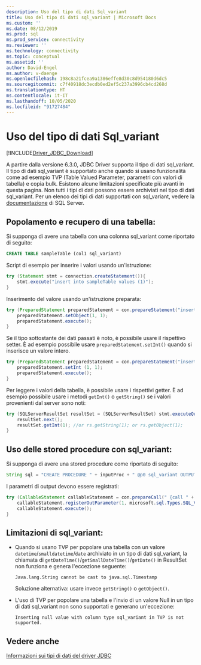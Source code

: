 ```yaml
---
description: Uso del tipo di dati Sql_variant
title: Uso del tipo di dati sql_variant | Microsoft Docs
ms.custom: ''
ms.date: 08/12/2019
ms.prod: sql
ms.prod_service: connectivity
ms.reviewer: ''
ms.technology: connectivity
ms.topic: conceptual
ms.assetid: ''
author: David-Engel
ms.author: v-daenge
ms.openlocfilehash: 198c8a21fcea9a1386effe8d30c8d954180d6dc5
ms.sourcegitcommit: c7f40918dc3ecdb0ed2ef5c237a3996cb4cd268d
ms.translationtype: HT
ms.contentlocale: it-IT
ms.lasthandoff: 10/05/2020
ms.locfileid: "91727484"
---
```

# <a name="using-sql_variant-data-type"></a>Uso del tipo di dati Sql_variant

[!INCLUDE[Driver_JDBC_Download](../../includes/driver_jdbc_download.md)]

A partire dalla versione 6.3.0, JDBC Driver supporta il tipo di dati sql_variant. Il tipo di dati sql_variant è supportato anche quando si usano funzionalità come ad esempio TVP (Table Valued Parameter, parametri con valori di tabella) e copia bulk. Esistono alcune limitazioni specificate più avanti in questa pagina. Non tutti i tipi di dati possono essere archiviati nel tipo di dati sql_variant. Per un elenco dei tipi di dati supportati con sql_variant, vedere la [documentazione](../../t-sql/data-types/sql-variant-transact-sql.md) di SQL Server.

##  <a name="populating-and-retrieving-a-table"></a>Popolamento e recupero di una tabella:
Si supponga di avere una tabella con una colonna sql_variant come riportato di seguito:

```sql
CREATE TABLE sampleTable (col1 sql_variant)  
```

Script di esempio per inserire i valori usando un'istruzione:

```java
try (Statement stmt = connection.createStatement()){
    stmt.execute("insert into sampleTable values (1)");
}
```

Inserimento del valore usando un'istruzione preparata:

```java
try (PreparedStatement preparedStatement = con.prepareStatement("insert into sampleTable values (?)")) {
    preparedStatement.setObject(1, 1);  
    preparedStatement.execute();
}
```      

Se il tipo sottostante dei dati passati è noto, è possibile usare il rispettivo setter. È ad esempio possibile usare `preparedStatement.setInt()` quando si inserisce un valore intero.

```java
try (PreparedStatement preparedStatement = con.prepareStatement("insert into table values (?)")) {
    preparedStatement.setInt (1, 1);
    preparedStatement.execute();
}
```

Per leggere i valori della tabella, è possibile usare i rispettivi getter. È ad esempio possibile usare i metodi `getInt()` o `getString()` se i valori provenienti dal server sono noti:    

```java
try (SQLServerResultSet resultSet = (SQLServerResultSet) stmt.executeQuery("select * from sampleTable ")) {
    resultSet.next();          
    resultSet.getInt(1); //or rs.getString(1); or rs.getObject(1);
}
```

## <a name="using-stored-procedures-with-sql_variant"></a>Uso delle stored procedure con sql_variant:   
Si supponga di avere una stored procedure come riportato di seguito:     

```java
String sql = "CREATE PROCEDURE " + inputProc + " @p0 sql_variant OUTPUT AS SELECT TOP 1 @p0=col1 FROM sampleTable ";
``` 
    
I parametri di output devono essere registrati:

```java
try (CallableStatement callableStatement = con.prepareCall(" {call " + inputProc + " (?) }")) {
    callableStatement.registerOutParameter(1, microsoft.sql.Types.SQL_VARIANT);      
    callableStatement.execute();
}
```

## <a name="limitations-of-sql_variant"></a>Limitazioni di sql_variant:
- Quando si usano TVP per popolare una tabella con un valore `datetime`/`smalldatetime`/`date` archiviato in un tipo di dati sql_variant, la chiamata di `getDateTime()`/`getSmallDateTime()`/`getDate()` in ResultSet non funziona e genera l'eccezione seguente:
    
    `Java.lang.String cannot be cast to java.sql.Timestamp`
   
    Soluzione alternativa: usare invece `getString()` o `getObject()`. 
    
- L'uso di TVP per popolare una tabella e l'invio di un valore Null in un tipo di dati sql_variant non sono supportati e generano un'eccezione:
    
    `Inserting null value with column type sql_variant in TVP is not supported.`

## <a name="see-also"></a>Vedere anche

[Informazioni sui tipi di dati del driver JDBC](../../connect/jdbc/understanding-the-jdbc-driver-data-types.md)